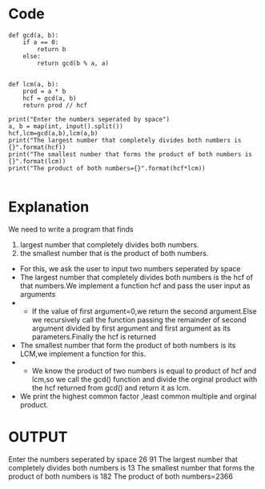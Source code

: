 # Code
```python3
def gcd(a, b):
    if a == 0:
        return b
    else:
        return gcd(b % a, a)


def lcm(a, b):
    prod = a * b
    hcf = gcd(a, b)
    return prod // hcf

print("Enter the numbers seperated by space")
a, b = map(int, input().split())
hcf,lcm=gcd(a,b),lcm(a,b)
print("The largest number that completely divides both numbers is {}".format(hcf))
print("The smallest number that forms the product of both numbers is {}".format(lcm))
print("The product of both numbers={}".format(hcf*lcm))


```

# Explanation
We need to write a program  that finds
1. largest number that completely divides both numbers.
2. the smallest number that is the product of both numbers.
* For this, we ask the user  to input two numbers seperated by space
* The largest number that completely divides both numbers is the hcf of that numbers.We implement a function hcf and pass the user input as arguments
*  * If the value of first argument=0,we return the second argument.Else we recursively call the function passing the remainder of second argument divided by first argument and first argument as its parameters.Finally the hcf is returned
*  The smallest number that form the product of both numbers is its LCM,we implement a function for this.
*  * We know the product of two numbers is equal to product of hcf and lcm,so we call the gcd() function and divide the orginal product with the hcf returned from gcd() and return it as lcm.
*  We print the highest common factor ,least common multiple and orginal product.

# OUTPUT
Enter the numbers seperated by space
26 91
The largest number that completely divides both numbers is 13
The smallest number that forms the product of both numbers is 182
The product of both numbers=2366

